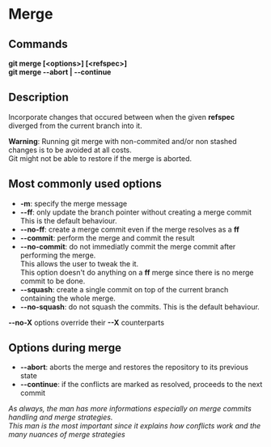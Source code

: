 Merge
===

Commands
---
**git merge [\<options\>] [\<refspec\>]**\
**git merge \-\-abort | \-\-continue**

Description
---
Incorporate changes that occured between when the given **refspec** diverged from the current branch into it.

**Warning**: Running git merge with non-commited and/or non stashed changes is to be avoided at all costs.\
Git might not be able to restore if the merge is aborted.

Most commonly used options
---
* **-m**: specify the merge message
* **\-\-ff**: only update the branch pointer without creating a merge commit\
    This is the default behaviour.
* **\-\-no-ff**: create a merge commit even if the merge resolves as a **ff**
* **\-\-commit**: perform the merge and commit the result
* **\-\-no-commit**: do not immediatly commit the merge commit after performing the merge.\
    This allows the user to tweak the it.\
    This option doesn\'t do anything on a **ff** merge since there is no merge commit to be done.
* **\-\-squash**: create a single commit on top of the current branch containing the whole merge.
* **\-\-no-squash**: do not squash the commits. This is the default behaviour.

**\-\-no-X** options override their **\-\-X** counterparts

Options during merge
---
* **\-\-abort**: aborts the merge and restores the repository to its previous state
* **\-\-continue**: if the conflicts are marked as resolved, proceeds to the next commit

*As always, the man has more informations especially on merge commits handling and merge strategies.*\
*This man is the most important since it explains how conflicts work and the many nuances of merge strategies*
